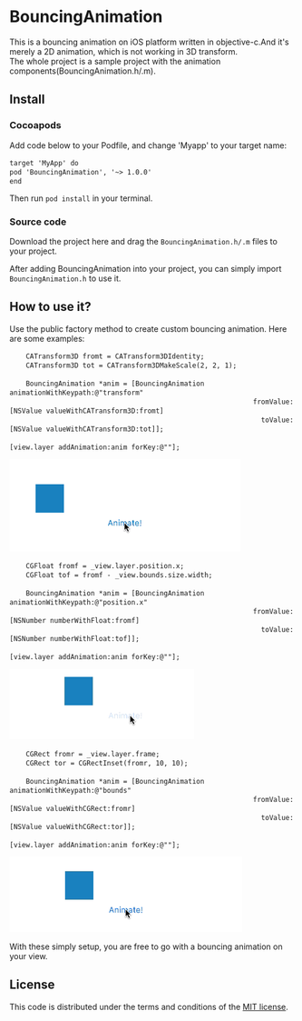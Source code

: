 # BouncingAnimation
This is a bouncing animation on iOS platform written in objective-c.And it's merely a 2D animation, which is not working in 3D transform.  
The whole project is a sample project with the animation components(BouncingAnimation.h/.m).

## Install
### Cocoapods
Add code below to your Podfile, and change 'Myapp' to your target name:
```
target 'MyApp' do
pod 'BouncingAnimation', '~> 1.0.0'
end
```
Then run `pod install` in your terminal.  
### Source code
Download the project here and drag the `BouncingAnimation.h/.m` files to your project.  

After adding BouncingAnimation into your project, you can simply import `BouncingAnimation.h` to use it.  

## How to use it?
Use the public factory method to create custom bouncing animation. Here are some examples:  
```objc
	CATransform3D fromt = CATransform3DIdentity;
	CATransform3D tot = CATransform3DMakeScale(2, 2, 1);
    
	BouncingAnimation *anim = [BouncingAnimation animationWithKeypath:@"transform"
                                                            fromValue:[NSValue valueWithCATransform3D:fromt]
                                                              toValue:[NSValue valueWithCATransform3D:tot]];

[view.layer addAnimation:anim forKey:@""];                   
```

![](/images/example1.gif)  

```objc
	CGFloat fromf = _view.layer.position.x;
	CGFloat tof = fromf - _view.bounds.size.width;
    
	BouncingAnimation *anim = [BouncingAnimation animationWithKeypath:@"position.x"
                                                            fromValue:[NSNumber numberWithFloat:fromf]
                                                              toValue:[NSNumber numberWithFloat:tof]];
                                                              
[view.layer addAnimation:anim forKey:@""];   
```

![](/images/example2.gif)  

```objc
	CGRect fromr = _view.layer.frame;
	CGRect tor = CGRectInset(fromr, 10, 10);
    
	BouncingAnimation *anim = [BouncingAnimation animationWithKeypath:@"bounds"
                                                            fromValue:[NSValue valueWithCGRect:fromr]
                                                              toValue:[NSValue valueWithCGRect:tor]];
                                                              
[view.layer addAnimation:anim forKey:@""];   
```

![](/images/example3.gif)  

With these simply setup, you are free to go with a bouncing animation on your view.  

## License
This code is distributed under the terms and conditions of the [MIT license](/LICENSE).



